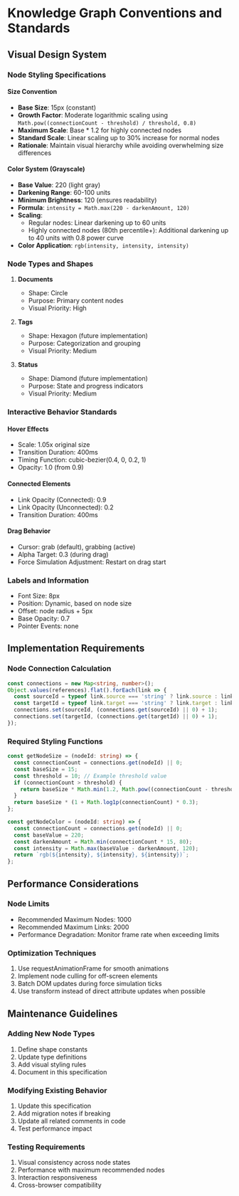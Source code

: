 # Knowledge Graph Conventions and Standards

## Visual Design System

### Node Styling Specifications

#### Size Convention

- **Base Size**: 15px (constant)
- **Growth Factor**: Moderate logarithmic scaling using `Math.pow((connectionCount - threshold) / threshold, 0.8)`
- **Maximum Scale**: Base * 1.2 for highly connected nodes
- **Standard Scale**: Linear scaling up to 30% increase for normal nodes
- **Rationale**: Maintain visual hierarchy while avoiding overwhelming size differences

#### Color System (Grayscale)

- **Base Value**: 220 (light gray)
- **Darkening Range**: 60-100 units
- **Minimum Brightness**: 120 (ensures readability)
- **Formula**: `intensity = Math.max(220 - darkenAmount, 120)`
- **Scaling**: 
  - Regular nodes: Linear darkening up to 60 units
  - Highly connected nodes (80th percentile+): Additional darkening up to 40 units with 0.8 power curve
- **Color Application**: `rgb(intensity, intensity, intensity)`

### Node Types and Shapes

1. **Documents**
   - Shape: Circle
   - Purpose: Primary content nodes
   - Visual Priority: High

2. **Tags**
   - Shape: Hexagon (future implementation)
   - Purpose: Categorization and grouping
   - Visual Priority: Medium

3. **Status**
   - Shape: Diamond (future implementation)
   - Purpose: State and progress indicators
   - Visual Priority: Medium

### Interactive Behavior Standards

#### Hover Effects

- Scale: 1.05x original size
- Transition Duration: 400ms
- Timing Function: cubic-bezier(0.4, 0, 0.2, 1)
- Opacity: 1.0 (from 0.9)

#### Connected Elements

- Link Opacity (Connected): 0.9
- Link Opacity (Unconnected): 0.2
- Transition Duration: 400ms

#### Drag Behavior

- Cursor: grab (default), grabbing (active)
- Alpha Target: 0.3 (during drag)
- Force Simulation Adjustment: Restart on drag start

### Labels and Information

- Font Size: 8px
- Position: Dynamic, based on node size
- Offset: node radius + 5px
- Base Opacity: 0.7
- Pointer Events: none

## Implementation Requirements

### Node Connection Calculation

```typescript
const connections = new Map<string, number>();
Object.values(references).flat().forEach(link => {
  const sourceId = typeof link.source === 'string' ? link.source : link.source.id;
  const targetId = typeof link.target === 'string' ? link.target : link.target.id;
  connections.set(sourceId, (connections.get(sourceId) || 0) + 1);
  connections.set(targetId, (connections.get(targetId) || 0) + 1);
});
```

### Required Styling Functions

```typescript
const getNodeSize = (nodeId: string) => {
  const connectionCount = connections.get(nodeId) || 0;
  const baseSize = 15;
  const threshold = 10; // Example threshold value
  if (connectionCount > threshold) {
    return baseSize * Math.min(1.2, Math.pow((connectionCount - threshold) / threshold, 0.8));
  }
  return baseSize * (1 + Math.log1p(connectionCount) * 0.3);
};

const getNodeColor = (nodeId: string) => {
  const connectionCount = connections.get(nodeId) || 0;
  const baseValue = 220;
  const darkenAmount = Math.min(connectionCount * 15, 80);
  const intensity = Math.max(baseValue - darkenAmount, 120);
  return `rgb(${intensity}, ${intensity}, ${intensity})`;
};
```

## Performance Considerations

### Node Limits

- Recommended Maximum Nodes: 1000
- Recommended Maximum Links: 2000
- Performance Degradation: Monitor frame rate when exceeding limits

### Optimization Techniques

1. Use requestAnimationFrame for smooth animations
2. Implement node culling for off-screen elements
3. Batch DOM updates during force simulation ticks
4. Use transform instead of direct attribute updates when possible

## Maintenance Guidelines

### Adding New Node Types

1. Define shape constants
2. Update type definitions
3. Add visual styling rules
4. Document in this specification

### Modifying Existing Behavior

1. Update this specification
2. Add migration notes if breaking
3. Update all related comments in code
4. Test performance impact

### Testing Requirements

1. Visual consistency across node states
2. Performance with maximum recommended nodes
3. Interaction responsiveness
4. Cross-browser compatibility
